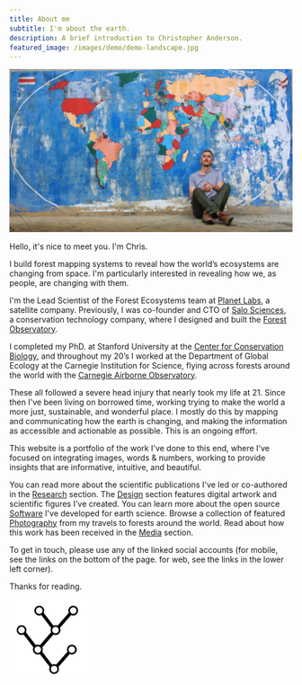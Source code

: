 ```yaml
---
title: About me
subtitle: I'm about the earth.
description: A brief introduction to Christopher Anderson.
featured_image: /images/demo/demo-landscape.jpg
---
```


<img src="/images/pages/map-seated.jpg">

Hello, it's nice to meet you. I'm Chris.

I build forest mapping systems to reveal how the world’s ecosystems are changing from space. I'm particularly interested in revealing how we, as people, are changing with them.

I'm the Lead Scientist of the Forest Ecosystems team at [Planet Labs](https://www.planet.com/products/planetary-variables/), a satellite company. Previously, I was co-founder and CTO of [Salo Sciences](https://salo.ai), a conservation technology company, where I designed and built the [Forest Observatory](https://www.forestobservatory.com).

I completed my PhD. at Stanford University at the [Center for Conservation Biology](https://ccb.stanford.edu), and throughout my 20’s I worked at the Department of Global Ecology at the Carnegie Institution for Science, flying across forests around the world with the [Carnegie Airborne Observatory](https://globalfutures.asu.edu/gdcs/global-airborne-observatory/).

These all followed a severe head injury that nearly took my life at 21. Since then I've been living on borrowed time, working trying to make the world a more just, sustainable, and wonderful place. I mostly do this by mapping and communicating how the earth is changing, and making the information as accessible and actionable as possible. This is an ongoing effort.

This website is a portfolio of the work I've done to this end, where I've focused on integrating images, words & numbers, working to provide insights that are informative, intuitive, and beautiful.

You can read more about the scientific publications I've led or co-authored in the [Research](/project/research) section. The [Design](/project/design) section features digital artwork and scientific figures I've created. You can learn more about the open source [Software](/project/software) I've developed for earth science. Browse a collection of featured [Photography](/project/photography) from my travels to forests around the world. Read about how this work has been received in the [Media](/project/media) section.

To get in touch, please use any of the linked social accounts (for mobile, see the links on the bottom of the page. for web, see the links in the lower left corner).

Thanks for reading.

<img style="max-width:10em;" src="/images/dichotomous-key.png">
